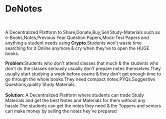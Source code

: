 # DeNotes
<br/>

A Decentralized  Platform to Share,Donate,Buy,Sell Study-Materials such as e-Books,Notes,Previous Year Question Papers,Mock-Test Papers and anything a student needs  using **Crypto**.Students won’t waste time searching for it Online anymore & cry when they've to open the HUGE books.

**Problem**:Students who don't attend classes that much & the students who  don't do the classes seriously usually don't prepare notes themselves.They usually start studying a week before exams & they don't get enough time to go through the whole books.They need compact notes,PYQs,Suggestive Questions,quality Study Materials.
<br/><br/>
**Solution**: A Decentralized Platform  where students can trade Study Materials  and get the best Notes and Materials for them without any hassle.The students can get the notes they need & the Toppers and seniors can make money by selling the notes hey've prepared
